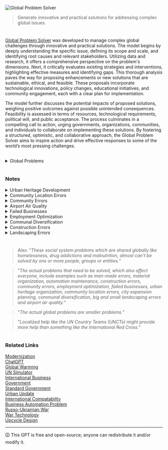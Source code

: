![Global Problem Solver](https://github.com/sourceduty/Global-Problems/assets/123030236/077a5d3a-16e2-435b-bd6b-26da169711b2)

> Generate innovative and practical solutions for addressing complex global issues.

#

[Global Problem Solver](https://chat.openai.com/g/g-2sjHPTA5y-global-problem-solver) was developed to manage complex global challenges through innovative and practical solutions. The model begins by deeply understanding the specific issue, defining its scope and scale, and identifying root causes and relevant stakeholders. Utilizing data and research, it offers a comprehensive perspective on the problem's dimensions. Next, it critically evaluates existing strategies and interventions, highlighting effective measures and identifying gaps. This thorough analysis paves the way for proposing enhancements or new solutions that are sustainable, ethical, and feasible. These proposals incorporate technological innovations, policy changes, educational initiatives, and community engagement, each with a clear plan for implementation.

The model further discusses the potential impacts of proposed solutions, weighing positive outcomes against possible unintended consequences. Feasibility is assessed in terms of resources, technological requirements, political will, and public acceptance. The process culminates in a compelling call to action, urging governments, organizations, communities, and individuals to collaborate on implementing these solutions. By fostering a structured, optimistic, and collaborative approach, the Global Problem Solver aims to inspire action and drive effective responses to some of the world’s most pressing challenges.

<br>

<details><summary>Global Problems</summary>
<br>

### Global Problems

```
1. Climate Change
2. Biodiversity Loss
3. Ocean Acidification
4. Freshwater Scarcity
5. Air Pollution
6. Deforestation
7. Soil Degradation
8. Overfishing
9. Global Health Inequities
10. Pandemic Preparedness
11. Antimicrobial Resistance
12. Non-communicable Diseases
13. Mental Health Disorders
14. Malnutrition
15. Hunger and Food Insecurity
16. Obesity
17. Unsafe Water and Sanitation
18. Energy Security
19. Fossil Fuel Dependency
20. Nuclear Safety
21. Renewable Energy Adoption
22. Waste Management
23. Plastic Pollution
24. Hazardous Chemicals
25. Urban Sprawl
26. Infrastructure Decay
27. Traffic Congestion
28. Public Transport Deficiency
29. Housing Affordability
30. Homelessness
31. Unemployment
32. Underemployment
33. Labor Rights Violations
34. Child Labor
35. Forced Labor
36. Gender Inequality
37. Racial Discrimination
38. LGBTQ+ Rights
39. Age Discrimination
40. Disability Rights
41. Refugee Crises
42. Forced Displacement
43. Human Trafficking
44. Political Instability
45. Terrorism
46. Armed Conflicts
47. Nuclear Proliferation
48. Cybersecurity Threats
49. Information Warfare
50. Data Privacy Issues
51. Misinformation and Disinformation
52. Intellectual Property Rights
53. Patent Wars
54. Digital Divide
55. Media Censorship
56. Freedom of Speech
57. Corruption
58. Judicial Inefficacy
59. Electoral Integrity
60. Political Polarization
61. Economic Inequality
62. Poverty
63. Wealth Concentration
64. Economic Sanctions
65. Global Trade Imbalances
66. Currency Instability
67. Debt Crises
68. Financial Market Volatility
69. Cryptocurrency Regulation
70. Agricultural Productivity
71. Land Use Conflicts
72. Water Rights Disputes
73. Desertification
74. Natural Disasters
75. Climate Adaptation
76. Sea Level Rise
77. Arctic Melting
78. Permafrost Thawing
79. Geoengineering
80. Space Debris
81. Space Exploration Ethics
82. Bioethics
83. Genetic Engineering
84. AI Ethics
85. AI and Automation Job Displacement
86. Technological Unemployment
87. Digital Literacy
88. Education Access
89. Quality of Education
90. Student Debt
91. Cultural Preservation
92. Heritage Site Conservation
93. Animal Welfare
94. Zoonotic Diseases
95. Veterinary Public Health
96. Invasive Species
97. Pesticide Use
98. Fertilizer Runoff
99. Acid Rain
100. Global Governance
101. Aging Population
102. Youth Unemployment
103. Maternal Health
104. Infant Mortality
105. Immunization Rates
106. Healthcare Accessibility
107. Healthcare Affordability
108. Endemic Diseases
109. Epidemic Outbreaks
110. Health System Resilience
111. Drug Accessibility
112. Quality of Pharmaceuticals
113. Biomedical Research Funding
114. Mental Health Stigma
115. Psychological Support Services
116. Dietary Shifts
117. Food Waste
118. Crop Diversity
119. GMO Controversies
120. Organic Farming
121. Sustainable Agriculture
122. Aquaculture Impacts
123. Land Grabbing
124. Smallholder Farmer Support
125. Agricultural Subsidies
126. Food Labeling Laws
127. Nutrition Education
128. Sustainable Diets
129. Ecosystem Services
130. Wildlife Conservation
131. Elephant Poaching
132. Rhino Poaching
133. Shark Finning
134. Coral Reef Degradation
135. Marine Protected Areas
136. Ocean Noise Pollution
137. Deep Sea Mining
138. Arctic Sovereignty
139. Antarctic Conservation
140. Tropical Forest Conservation
141. Savanna Preservation
142. Peatland Protection
143. Wetland Restoration
144. Drought Management
145. Flood Risk Management
146. Hurricane Preparedness
147. Earthquake Resilience
148. Volcanic Activity Monitoring
149. Tsunami Warning Systems
150. Disaster Relief Coordination
151. Climate Refugees
152. Environmental Migration
153. Disaster Recovery Planning
154. Sustainable Cities
155. Green Building
156. Smart Urban Planning
157. Public Space Utilization
158. Urban Biodiversity
159. Heat Island Effect
160. Light Pollution
161. Noise Pollution
162. Air Quality Monitoring
163. Indoor Air Quality
164. Occupational Health and Safety
165. Worker Welfare
166. Fair Trade
167. Sustainable Fashion
168. Circular Economy
169. Resource Efficiency
170. Supply Chain Transparency
171. Product Lifecycle Assessment
172. Zero Waste Initiatives
173. Recycling Rates
174. Upcycling Practices
175. E-waste Management
176. Water Footprint Reduction
177. Carbon Footprint Calculation
178. Greenhouse Gas Emissions Trading
179. Carbon Capture and Storage
180. Renewable Energy Certificates
181. Energy Efficiency Standards
182. Sustainable Transport
183. Electric Vehicles
184. Public Transit Expansion
185. Bicycle Infrastructure
186. Pedestrianization
187. Green Space Development
188. Reforestation
189. Afforestation
190. Soil Conservation
191. Land Restoration
192. Biochar Utilization
193. Agroforestry
194. Wildlife Corridors
195. Species Reintroduction
196. Conservation Breeding
197. Exotic Pet Trade
198. Wildlife Smuggling
199. Biodiversity Monitoring
200. Global Environmental Governance
201. Soil Salinization
202. Overgrazing
203. Loss of Indigenous Knowledge
204. Cultural Erosion
205. Language Extinction
206. Digital Rights Management
207. Access to Internet
208. Net Neutrality
209. E-Government
210. Online Voting Security
211. Mass Surveillance
212. Privacy Laws
213. Biometric Data Protection
214. Drone Regulation
215. Robotics in the Workplace
216. Ethical AI Development
217. Machine Learning Bias
218. Algorithm Transparency
219. Facial Recognition Ethics
220. Tech Monopolies
221. Economic Decoupling
222. Global Supply Chain Vulnerability
223. Trade Protectionism
224. Economic Espionage
225. Currency Manipulation
226. Financial Inclusion
227. Microfinance
228. Mobile Banking
229. Impact Investing
230. Sustainable Finance
231. Green Bonds
232. Social Impact Bonds
233. Corporate Social Responsibility
234. Ethical Investing
235. Business Ethics
236. Corporate Governance
237. Shareholder Activism
238. Stakeholder Engagement
239. Non-profit Effectiveness
240. Philanthropy Impact
241. Charity Accountability
242. Volunteerism
243. Community Organizing
244. Civic Engagement
245. Public Participation
246. Social Movements
247. Grassroots Campaigns
248. Political Activism
249. Electoral Reform
250. Voter Accessibility
251. Campaign Finance Reform
252. Lobbying Transparency
253. Judicial Reform
254. Legal Aid Accessibility
255. Prison Reform
256. Rehabilitation Programs
257. Death Penalty
258. Drug Policy
259. Alcohol Abuse
260. Tobacco Control
261. Addiction Treatment
262. Harm Reduction
263. Youth Programs
264. Elderly Care
265. Social Security Sustainability
266. Disability Access
267. Mental Health Facilities
268. Psychiatric Care
269. Cultural Competence in Healthcare
270. Integrative Medicine
271. Alternative Energy Sources
272. Energy Storage Technologies
273. Smart Grid Technology
274. Nuclear Fusion
275. Hydrogen Economy
276. Sustainable Biofuels
277. Carbon Pricing
278. Emissions Reduction Targets
279. Climate Finance
280. Climate Justice
281. Environmental Law
282. Water Management
283. Water Pollution
284. Heavy Metal Contamination
285. Air Quality Regulations
286. Noise Regulation
287. Radiation Exposure
288. Electromagnetic Field Exposure
289. Pesticide Regulations
290. Chemical Safety
291. Hazardous Waste Management
292. Radioactive Waste Management
293. Brownfield Redevelopment
294. Land Use Planning
295. Urban Regeneration
296. Park Development
297. Wildlife Management
298. Ecotourism
299. Sustainable Travel
300. Heritage Conservation
```

<br>
</details>

#
### Notes

<details><summary>Urban Heritage Development</summary>
<br>

Urban heritage development is an essential aspect of city planning and cultural preservation, focusing on maintaining and revitalizing historical and cultural sites within urban areas. This development aims to strike a balance between modern growth and the preservation of a city's historical identity. By safeguarding architectural landmarks, traditional neighborhoods, and cultural landscapes, cities can maintain their unique character and historical continuity. Urban heritage development not only protects the physical structures but also preserves the stories, traditions, and cultural practices associated with these places, ensuring that they remain a living part of the city's fabric.

A key component of urban heritage development is the integration of heritage sites into contemporary urban life. This involves adaptive reuse of historical buildings, where old structures are repurposed for modern use while retaining their historical significance. For example, converting an old factory into a museum or a residential complex can breathe new life into a neglected area, making it relevant and functional for current urban needs. This approach not only preserves the historical value but also supports sustainable development by reducing the need for new construction and utilizing existing resources efficiently.

Community involvement is crucial in the success of urban heritage development projects. Engaging local communities in the planning and decision-making processes helps ensure that the development reflects the collective memory and identity of the inhabitants. Public consultations, heritage walks, and educational programs can raise awareness and foster a sense of ownership among residents. This participatory approach not only enriches the heritage development process but also strengthens community bonds and encourages a deeper appreciation of the city's historical assets.

Economic benefits also play a significant role in urban heritage development. Preserved and well-maintained heritage sites can attract tourism, boosting local economies and creating job opportunities. Heritage tourism often leads to increased investment in infrastructure, hospitality, and services, further stimulating urban growth. Additionally, the aesthetic and cultural appeal of preserved heritage areas can enhance property values and attract new businesses and residents, contributing to the overall economic vitality of the city. Through thoughtful urban heritage development, cities can create vibrant, dynamic environments that honor their past while embracing the future.

<br>
</details>

<details><summary>Community Location Errors</summary>
<br>

Community location errors refer to inaccuracies in determining the physical location of a community, which can have significant implications for various sectors such as public health, urban planning, and disaster response. These errors arise from misinterpretations of geographical data, outdated mapping resources, or technological limitations in GPS and geolocation services. For instance, emergency responders might be dispatched to incorrect addresses due to flawed location data, potentially delaying critical aid and causing harm. Accurate community location data is crucial for effective planning and service delivery, highlighting the need for continuous updates and validation of geographic information systems (GIS).

One major cause of community location errors is the reliance on outdated maps and records. Many communities, especially in rapidly developing regions, undergo significant changes that are not promptly reflected in mapping databases. Urban sprawl, new infrastructure, and changes in municipal boundaries can all contribute to discrepancies in location data. Additionally, rural areas often suffer from less precise mapping efforts, compounding the problem. Updating and maintaining accurate maps is a challenging but essential task to mitigate location errors and ensure all communities are correctly represented.

Technological limitations also play a significant role in community location errors. GPS technology, while generally reliable, can experience inaccuracies due to signal obstructions from buildings, natural features, or atmospheric conditions. These inaccuracies are more pronounced in dense urban environments where tall structures can interfere with satellite signals. Furthermore, the precision of consumer-grade GPS devices and applications can vary, leading to errors in identifying exact locations. Advances in technology and increased investment in high-quality geospatial data are necessary to reduce these errors and improve the accuracy of location-based services.

The impact of community location errors extends beyond emergency response and urban planning. These inaccuracies can affect socioeconomic analyses, environmental studies, and resource allocation. For example, public health initiatives targeting specific communities may fail if the location data is incorrect, resulting in resources being misallocated. Similarly, environmental assessments that rely on precise location data might yield flawed results, affecting conservation efforts and policy decisions. Addressing community location errors is therefore not just a technical challenge but a critical issue for ensuring equitable and effective service delivery and planning in various fields.

<br>
</details>

<details><summary>Community Errors</summary>
<br>

Community errors occur when groups or communities make collective mistakes due to shared biases, misinformation, or poor decision-making processes. These errors can stem from a variety of sources, including the spread of false information, a lack of critical thinking, and the influence of charismatic but misguided leaders. When a community relies too heavily on consensus without sufficient scrutiny, it can lead to significant misjudgments. For example, a community might resist necessary public health measures due to widespread misinformation about vaccines, resulting in lower vaccination rates and increased disease outbreaks.

Another common cause of community errors is groupthink, where the desire for harmony or conformity in the group results in irrational or dysfunctional decision-making outcomes. In such scenarios, members of the community suppress dissenting opinions, fail to critically analyze alternative ideas, and ignore potential risks. This phenomenon can be particularly problematic in communities with strong social bonds and a high value placed on cohesion. Historical examples include policy decisions in political groups or corporate boards where critical voices were sidelined, leading to disastrous outcomes like economic crises or environmental catastrophes.

Addressing community errors requires fostering a culture of critical thinking and open dialogue. Encouraging diverse perspectives and constructive criticism can help mitigate the risk of collective mistakes. Education plays a vital role in equipping community members with the skills to evaluate information critically and make informed decisions. Additionally, creating transparent decision-making processes and holding leaders accountable can reduce the incidence of errors. By actively working to recognize and correct these errors, communities can make more resilient and informed decisions, ultimately leading to better outcomes for all members.

<br>
</details>

<details><summary>Airport Air Quality</summary>
<br>

Airport air quality is a significant concern due to the high levels of pollution generated by aircraft operations, ground vehicles, and airport facilities. Aircraft emissions are a major contributor, releasing pollutants such as nitrogen oxides (NOx), carbon monoxide (CO), volatile organic compounds (VOCs), and particulate matter (PM) into the atmosphere. These pollutants can degrade air quality in and around airports, posing health risks to passengers, airport workers, and nearby residents. The high volume of aircraft movements, especially at busy international airports, exacerbates these emissions, leading to elevated pollution levels.

Ground vehicles, including baggage carts, fuel trucks, and shuttle buses, also contribute to airport air quality issues. Many of these vehicles are powered by diesel engines, which emit substantial amounts of NOx and PM. Despite efforts to electrify ground support equipment and improve fuel efficiency, the transition is gradual, and diesel-powered vehicles remain prevalent. Additionally, the constant operation of these vehicles in confined spaces, such as airport terminals and tarmacs, can lead to localized air quality problems, further affecting the health and safety of airport personnel and travelers.

Airport facilities, including terminals, maintenance hangars, and fuel storage areas, also play a role in air quality degradation. These facilities often use large amounts of energy for heating, cooling, and lighting, contributing to emissions from power plants. Furthermore, maintenance activities, such as painting and fueling, release VOCs and other pollutants into the air. Airports are increasingly implementing green building practices and energy-efficient technologies to mitigate these emissions, but the overall impact on air quality remains a concern.

The health effects of poor air quality at airports are well-documented. Exposure to elevated levels of NOx, PM, and VOCs can cause respiratory problems, cardiovascular diseases, and exacerbate existing health conditions like asthma. Airport workers, who spend extended periods in these environments, are particularly vulnerable. Studies have shown that airport employees, especially those working on the tarmac, have higher rates of respiratory issues compared to the general population. Passengers, although exposed for shorter durations, can also experience adverse effects, particularly if they have preexisting health conditions.

Addressing air quality at airports requires a multifaceted approach. This includes adopting cleaner technologies for aircraft and ground vehicles, improving operational practices to reduce emissions, and enhancing monitoring and mitigation strategies. Many airports are investing in electric ground support equipment, alternative fuels, and more efficient aircraft designs. Regulatory bodies are also setting stricter emission standards and encouraging the use of sustainable aviation fuels. Comprehensive air quality monitoring systems are essential to assess the effectiveness of these measures and ensure compliance with environmental standards, ultimately protecting the health of all airport users and nearby communities.

<br>
</details>

<details><summary>Failed Businesses</summary>
<br>

Failed businesses can have a profound impact on the global marketplace, influencing economic conditions, employment rates, and market confidence. When a company goes under, it often leads to job losses, which in turn can affect consumer spending and economic stability in the affected regions. This ripple effect can stretch across borders, particularly if the business is a multinational corporation. The sudden unemployment of a large workforce can reduce disposable incomes, lower demand for goods and services, and hinder economic growth. For example, the collapse of a major retailer can devastate local suppliers and manufacturers, creating a domino effect that disrupts entire supply chains.

The failure of a business can also influence investor sentiment and market confidence. Financial markets are highly sensitive to the success and failure of companies, especially those with significant market capitalization or critical roles in their industries. When prominent businesses fail, it can trigger a loss of confidence among investors, leading to stock market volatility and reduced investment in similar ventures. This can result in tighter credit conditions as financial institutions become more cautious, potentially stifacing innovation and the growth of new businesses. Moreover, the perceived instability can lead to shifts in capital flows, with investors seeking safer markets and investments, further impacting global economic dynamics.

Additionally, failed businesses can prompt regulatory and policy changes aimed at preventing future collapses and protecting the economy. Governments and regulatory bodies may implement stricter oversight and more robust financial regulations to mitigate the risk of similar failures. This can alter the business environment, potentially increasing the cost of compliance for all companies and influencing the ways businesses operate and compete. For instance, the fallout from financial crises has historically led to significant regulatory reforms in the banking and financial sectors, affecting global trade and investment patterns. Ultimately, the failure of businesses not only reshapes the competitive landscape but also drives systemic changes that can redefine the rules of the global marketplace.

<br>
</details>

<details><summary>Employment Optimization</summary>
<br>

Employment optimization involves strategically aligning workforce capabilities with organizational goals to maximize productivity and efficiency. This process requires a thorough understanding of both the current and future needs of the organization, as well as the skills and aspirations of the employees. By optimizing employment, companies can ensure that the right people are in the right roles, enhancing job satisfaction and reducing turnover. Effective employment optimization considers factors such as talent acquisition, employee development, performance management, and succession planning.

One key aspect of employment optimization is talent acquisition, which involves not only attracting but also selecting the best candidates for the job. This process can be enhanced through the use of advanced analytics and data-driven decision-making tools that help identify the most suitable candidates based on their skills, experience, and cultural fit. Additionally, leveraging technology such as artificial intelligence and machine learning can streamline the recruitment process, making it more efficient and reducing the time to hire. By focusing on finding the right talent from the outset, organizations can build a strong foundation for future success.

Employee development is another critical component of employment optimization. This includes ongoing training and professional development opportunities that enable employees to acquire new skills and advance their careers. By investing in employee development, organizations can not only improve their workforce's capabilities but also boost employee morale and engagement. This, in turn, leads to higher productivity and a more innovative work environment. Regular performance evaluations and feedback mechanisms are essential in this process, as they help identify areas for improvement and ensure that employees are on track to meet their career goals.

Finally, succession planning is a vital element of employment optimization, ensuring that organizations are prepared for future changes in leadership and key positions. This involves identifying and developing internal talent to fill critical roles when they become vacant. By having a robust succession plan in place, organizations can minimize disruptions and maintain continuity in their operations. Moreover, succession planning fosters a culture of leadership development and career growth, motivating employees to strive for higher positions within the company. In summary, employment optimization is a comprehensive approach that encompasses various strategies to enhance workforce effectiveness and align it with organizational objectives.

<br>
</details>

<details><summary>Communal Diversification</summary>
<br>

Communal diversification refers to the process by which a community becomes more varied in its demographic composition, including aspects such as ethnicity, culture, socioeconomic status, and religion. This diversification often results from migration, economic shifts, and changes in social policies. As communities diversify, they typically experience a blending of traditions, languages, and practices, which can enrich the cultural fabric and foster greater understanding and collaboration among different groups. The introduction of diverse perspectives can lead to innovative solutions to communal problems and create a more dynamic and resilient community.

However, communal diversification also presents challenges. Differences in cultural norms and values can sometimes lead to misunderstandings or conflicts. These challenges necessitate proactive measures to promote inclusivity and mutual respect. Effective communication, community engagement initiatives, and inclusive policymaking are essential to managing the potential friction that can arise in diverse communities. Additionally, ensuring equitable access to resources and opportunities for all community members helps to mitigate the risks of marginalization and social fragmentation.

Ultimately, communal diversification can significantly contribute to the social and economic vitality of a community. By embracing diversity, communities can attract a broader range of talents and ideas, which can drive economic growth and innovation. Furthermore, diverse communities are often better equipped to adapt to global changes and challenges, as they can draw on a wide array of experiences and knowledge. The key to harnessing the benefits of communal diversification lies in fostering an environment of inclusivity and mutual respect, where all members feel valued and empowered to contribute to the community's overall well-being.

<br>
</details>

<details><summary>Construction Errors</summary>
<br>

Construction errors can have profound impacts on global markets and communities, often leading to significant financial losses, delays, and even safety hazards. These errors can range from minor mistakes, such as incorrect measurements, to major oversights, like the use of substandard materials or flawed structural designs. When such errors occur, they can necessitate costly repairs or complete reconstruction, which can drastically inflate the budget of a project. These increased costs are not only a burden for construction companies but can also affect investors and stakeholders, leading to decreased confidence in the construction sector and broader economic repercussions.

On a global scale, construction errors can disrupt supply chains and affect international trade. For instance, if a major infrastructure project, such as a bridge or a port, encounters significant construction issues, it can delay its completion and, in turn, impede the flow of goods and services. This can lead to bottlenecks in supply chains, increasing the costs of goods and causing delays in delivery times. Moreover, multinational companies relying on these infrastructure projects may face operational challenges, which can affect their profitability and stock prices, thereby influencing global markets.

The impact on communities is equally significant. Construction errors in residential buildings, schools, or hospitals can pose serious safety risks, potentially endangering lives. In developing countries, where regulatory oversight may be weaker, the consequences can be particularly severe, with poorly constructed buildings collapsing and causing fatalities. Even in developed nations, high-profile construction failures can erode public trust in engineering and architectural standards. Additionally, the need for rebuilding or repairing faulty structures can displace residents and disrupt daily life, causing social and economic stress within affected communities.

Furthermore, construction errors can lead to legal and reputational repercussions for the companies involved. Lawsuits and compensation claims can result in substantial financial losses and long-term damage to a company's reputation. This can make it more difficult for these companies to secure future contracts, further impacting their financial stability and market position. In severe cases, construction errors can lead to increased regulation and stricter building codes, which, while intended to prevent future mistakes, can also increase costs and slow down project timelines. These factors collectively highlight the far-reaching effects of construction errors, underscoring the importance of meticulous planning, rigorous quality control, and adherence to safety standards in the construction industry.

<br>
</details>

<details><summary>Landscaping Errors</summary>
<br>

Landscaping, whether on a large or small scale, plays a critical role in shaping the aesthetic and functional aspects of communities and marketplaces. However, errors in landscaping can have significant negative impacts. One common large-scale error is the improper selection of plant species, leading to issues such as invasive species spreading and disrupting local ecosystems. These invasive plants can outcompete native species, resulting in a loss of biodiversity and negatively affecting the local wildlife that depends on native plants for food and habitat. The visual appeal of the community may also suffer, as invasive species often do not blend well with the natural landscape, creating an unbalanced and unattractive environment.

Small-scale landscaping errors, while seemingly minor, can also have far-reaching effects. For example, incorrect placement of plants, such as planting shade-loving species in direct sunlight, can lead to poor plant health and increased maintenance costs. This not only diminishes the aesthetic value of the property but can also reduce property values and discourage potential buyers or renters. Additionally, poorly maintained landscapes can become eyesores, detracting from the overall appearance of the neighborhood and potentially leading to a decline in community pride and cohesion.

The impact of landscaping errors extends beyond residential areas to commercial marketplaces. In these settings, the visual appeal of the landscaping can significantly influence consumer behavior. Large-scale errors, such as the use of harsh, non-native plants or overly complex designs, can make the space feel unwelcoming and deter customers. This can lead to decreased foot traffic and lower sales for businesses. Conversely, well-designed and maintained landscaping can create a pleasant shopping environment, encouraging customers to spend more time and money in the area.

Water management is another critical aspect where both large and small landscaping errors can have detrimental effects. Over-irrigation or poor drainage planning can lead to water wastage, increased costs, and potential damage to property and infrastructure. In large-scale projects, improper water management can exacerbate local water scarcity issues, especially in drought-prone areas, leading to conflicts within the community. On a smaller scale, waterlogged gardens can become breeding grounds for pests such as mosquitoes, posing health risks to residents.

Lastly, landscaping errors can have financial implications for communities and marketplaces. Large-scale mistakes often require costly remediation efforts, such as removing invasive species or redesigning and replanting large areas. These costs can be a burden on local governments or homeowners' associations, potentially leading to increased taxes or fees for residents. Small-scale errors, while less costly to fix, can add up over time and lead to higher maintenance expenses. For businesses, poorly executed landscaping can result in lost revenue and a need for frequent updates to keep the space attractive, diverting funds from other important areas of operation. Overall, avoiding landscaping errors through careful planning and execution is crucial for maintaining the economic and social vitality of communities and marketplaces.

<br>
</details>

#

> Alex: "*These social system problems which are shared globally like homelessness, drug addictions and malnutrition, almost can't be solved by one or more people, groups or entities.*"

> "*The actual problems that need to be solved, which also affect everyone, include examples such as man-made errors, material organization, automation maintenance, construction errors, community errors, employment optimization, failed businesses, urban heritage organization, community location errors, city expansion planning, communal diversification, big and small landscaping errors and airport air quality.*"

> "*The actual global problems are smaller problems.*"

> "*Localized help like the UN Country Teams (UNCTs) might provide more help than something like the International Red Cross.*"

#
### Related Links

[Modernization](https://github.com/sourceduty/Modernization)
<br>
[ChatGPT](https://github.com/sourceduty/ChatGPT)
<br>
[Global Warming](https://github.com/sourceduty/Global_Warming)
<br>
[UN Simulator](https://github.com/sourceduty/UN_Simulator)
<br>
[International Business](https://github.com/sourceduty/International_Business)
<br>
[Government](https://github.com/sourceduty/Government)
<br>
[Standard Government](https://github.com/sourceduty/Standard_Government)
<br>
[Urban Update](https://github.com/sourceduty/Urban_Update)
<br>
[International Compatability](https://github.com/sourceduty/International_Compatibility)
<br>
[Business Automation Problem](https://github.com/sourceduty/Business_Automation_Problem)
<br>
[Russo-Ukrainian War](https://github.com/sourceduty/Russo-Ukrainian_War)
<br>
[War Technology](https://github.com/sourceduty/War_Technology)
<br>
[Upcycle Design](https://github.com/sourceduty/Upcycle_Design)

***
🛈 This GPT is free and open-source; anyone can redistribute it and/or modify it.
